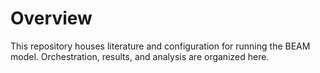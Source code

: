 # Overview

This repository houses literature and configuration for running the BEAM model.
Orchestration, results, and analysis are organized here.
